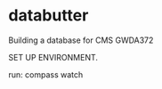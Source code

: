 databutter
==========

Building a database for CMS GWDA372

SET UP ENVIRONMENT.

run: compass watch
